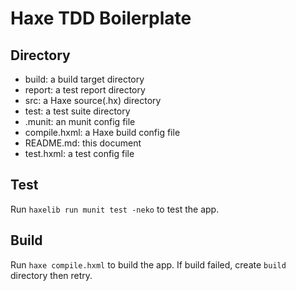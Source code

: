 Haxe TDD Boilerplate
====================

## Directory ##

- build: a build target directory
- report: a test report directory
- src: a Haxe source(.hx) directory
- test: a test suite directory
- .munit: an munit config file
- compile.hxml: a Haxe build config file
- README.md: this document
- test.hxml: a test config file

## Test ##

Run `haxelib run munit test -neko` to test the app.

## Build ##

Run `haxe compile.hxml` to build the app.
If build failed, create `build` directory then retry.
